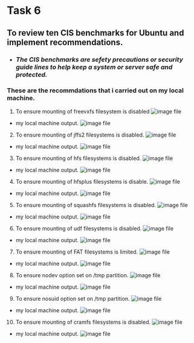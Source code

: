 # Task 6
## To review ten CIS benchmarks for Ubuntu and implement recommendations.
+ ### *The CIS benchmarks are sefety precautions or security guide lines to help keep a system or server safe and protected.*
### These are the recommdations that i carried out on my local machine.
1. To ensure mounting of freevxfs filesystem is disabled 
![image file](cis/cis1.png)
+ my local machine output.
![image file](cis/cis1r.png)

2. To ensure mounting of jffs2 filesystems is disabled.
![image file](cis/cis2.png)
+ my local machine output.
![image file](cis/cis2r.png)

3. To ensure mounting of hfs filesystems is disabled.
![image file](cis/cis3.png)
+ my local machine output.
![image file](cis/cis3r.png)

4. To ensure mounting of hfsplus filesystems is disable.
![image file](cis/cis4.png)
+ my local machine output.
![image file](cis/cis4r.png)

5. To ensure mounting of squashfs filesystems is disabled.
![image file](cis/cis5.png)
+ my local machine output.
![image file](cis/cis5r.png)

6. To ensure mounting of udf filesystems is disabled.
![image file](cis/cis6.png)
+ my local machine output.
![image file](cis/cis6r.png)

7. To ensure mounting of FAT filesystems is limited.
![image file](cis/cis7.png)
+ my local machine output.
![image file](cis/cis7r.png)

8. To ensure nodev option set on /tmp partition.
![image file](cis/cis8.png)
+ my local machine output.
![image file](cis/cis8r.png)

9. To ensure nosuid option set on /tmp partition.
![image file](cis/cis9.png)
+ my local machine output.
![image file](cis/cis9r.png)

10. To ensure mounting of cramfs filesystems is disabled.
![image file](cis/cis10.png)
+ my local machine output.
![image file](cis/cis10r.png)




